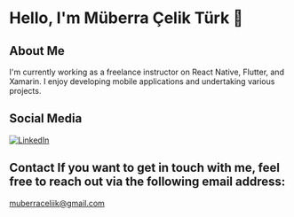 # Hello, I'm Müberra Çelik Türk 👋  

## About Me 
I'm currently working as a freelance instructor on React Native, Flutter, and Xamarin. I enjoy developing mobile applications and undertaking various projects.    

## Social Media  
[![LinkedIn](https://img.shields.io/badge/LinkedIn-Profile-blue)](https://www.linkedin.com/in/muberracelik/)  

## Contact If you want to get in touch with me, feel free to reach out via the following email address: 
[muberraceliik@gmail.com](mailto:muberraceliik@gmail.com)
